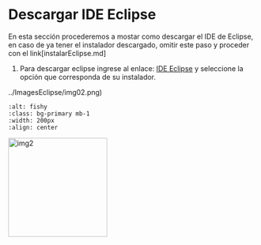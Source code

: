 # Descargar IDE Eclipse
En esta sección procederemos a mostar como descargar el IDE de Eclipse, en caso de ya tener el instalador descargado, omitir este paso y proceder con el link[instalarEclipse.md]
1. Para descargar eclipse ingrese al enlace: [IDE Eclipse](https://www.eclipse.org/downloads/) y seleccione la opción que corresponda de su instalador.

![]()../ImagesEclipse/img02.png)

```{image} ../ImagesEclipse/img02.png
:alt: fishy
:class: bg-primary mb-1
:width: 200px
:align: center
```

<img src="../ImagesEclipse/img02.png" alt="img2" class="bg-primary" width="200px">